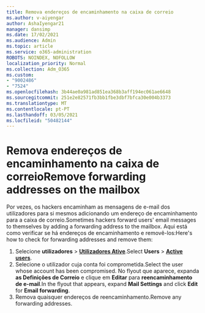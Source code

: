 ```yaml
---
title: Remova endereços de encaminhamento na caixa de correio
ms.author: v-aiyengar
author: AshaIyengar21
manager: dansimp
ms.date: 17/02/2021
ms.audience: Admin
ms.topic: article
ms.service: o365-administration
ROBOTS: NOINDEX, NOFOLLOW
localization_priority: Normal
ms.collection: Adm_O365
ms.custom:
- "9002486"
- "7524"
ms.openlocfilehash: 3b44ae0a981ad851ea368b3aff194ec061ae6648
ms.sourcegitcommit: 251e2e82571fb3bb1fbe3dbf7bfca30e004b3373
ms.translationtype: MT
ms.contentlocale: pt-PT
ms.lasthandoff: 03/05/2021
ms.locfileid: "50482144"
---
```

# <a name="remove-forwarding-addresses-on-the-mailbox"></a><span data-ttu-id="0765f-102">Remova endereços de encaminhamento na caixa de correio</span><span class="sxs-lookup"><span data-stu-id="0765f-102">Remove forwarding addresses on the mailbox</span></span>

<span data-ttu-id="0765f-103">Por vezes, os hackers encaminham as mensagens de e-mail dos utilizadores para si mesmos adicionando um endereço de encaminhamento para a caixa de correio.</span><span class="sxs-lookup"><span data-stu-id="0765f-103">Sometimes hackers forward users' email messages to themselves by adding a forwarding address to the mailbox.</span></span> <span data-ttu-id="0765f-104">Aqui está como verificar se há endereços de encaminhamento e removê-los:</span><span class="sxs-lookup"><span data-stu-id="0765f-104">Here's how to check for forwarding addresses and remove them:</span></span>

1. <span data-ttu-id="0765f-105">Selecione **utilizadores**  >  **[Utilizadores Ative](https://go.microsoft.com/fwlink/p/?linkid=834822)**.</span><span class="sxs-lookup"><span data-stu-id="0765f-105">Select **Users** > **[Active users](https://go.microsoft.com/fwlink/p/?linkid=834822)**.</span></span>
1. <span data-ttu-id="0765f-106">Selecione o utilizador cuja conta foi comprometida.</span><span class="sxs-lookup"><span data-stu-id="0765f-106">Select the user whose account has been compromised.</span></span> <span data-ttu-id="0765f-107">No flyout que aparece, expanda **as Definições de Correio** e clique em **Editar** para **reencaminhamento de e-mail**.</span><span class="sxs-lookup"><span data-stu-id="0765f-107">In the flyout that appears, expand **Mail Settings** and click **Edit** for **Email forwarding**.</span></span>
1. <span data-ttu-id="0765f-108">Remova quaisquer endereços de reencaminhamento.</span><span class="sxs-lookup"><span data-stu-id="0765f-108">Remove any forwarding addresses.</span></span>
